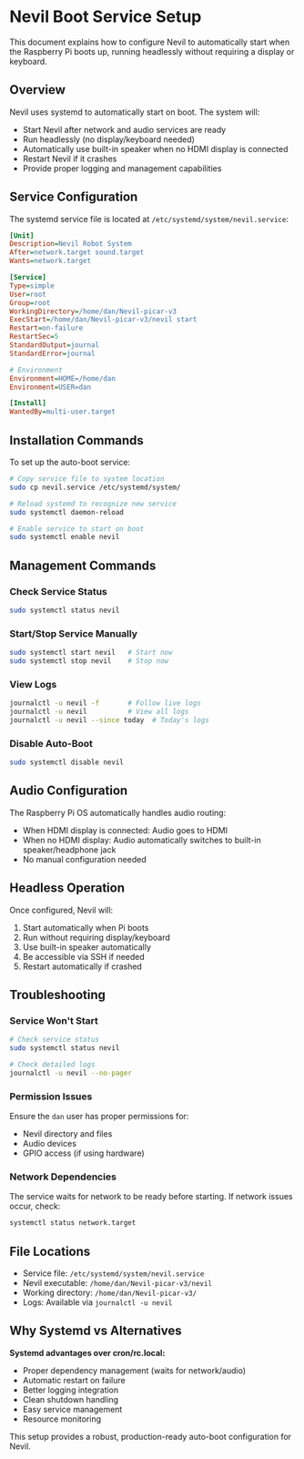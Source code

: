 # Nevil Boot Service Setup

This document explains how to configure Nevil to automatically start when the Raspberry Pi boots up, running headlessly without requiring a display or keyboard.

## Overview

Nevil uses systemd to automatically start on boot. The system will:
- Start Nevil after network and audio services are ready
- Run headlessly (no display/keyboard needed)
- Automatically use built-in speaker when no HDMI display is connected
- Restart Nevil if it crashes
- Provide proper logging and management capabilities

## Service Configuration

The systemd service file is located at `/etc/systemd/system/nevil.service`:

```ini
[Unit]
Description=Nevil Robot System
After=network.target sound.target
Wants=network.target

[Service]
Type=simple
User=root
Group=root
WorkingDirectory=/home/dan/Nevil-picar-v3
ExecStart=/home/dan/Nevil-picar-v3/nevil start
Restart=on-failure
RestartSec=5
StandardOutput=journal
StandardError=journal

# Environment
Environment=HOME=/home/dan
Environment=USER=dan

[Install]
WantedBy=multi-user.target
```

## Installation Commands

To set up the auto-boot service:

```bash
# Copy service file to system location
sudo cp nevil.service /etc/systemd/system/

# Reload systemd to recognize new service
sudo systemctl daemon-reload

# Enable service to start on boot
sudo systemctl enable nevil
```

## Management Commands

### Check Service Status
```bash
sudo systemctl status nevil
```

### Start/Stop Service Manually
```bash
sudo systemctl start nevil   # Start now
sudo systemctl stop nevil    # Stop now
```

### View Logs
```bash
journalctl -u nevil -f       # Follow live logs
journalctl -u nevil          # View all logs
journalctl -u nevil --since today  # Today's logs
```

### Disable Auto-Boot
```bash
sudo systemctl disable nevil
```

## Audio Configuration

The Raspberry Pi OS automatically handles audio routing:
- When HDMI display is connected: Audio goes to HDMI
- When no HDMI display: Audio automatically switches to built-in speaker/headphone jack
- No manual configuration needed

## Headless Operation

Once configured, Nevil will:
1. Start automatically when Pi boots
2. Run without requiring display/keyboard
3. Use built-in speaker automatically
4. Be accessible via SSH if needed
5. Restart automatically if crashed

## Troubleshooting

### Service Won't Start
```bash
# Check service status
sudo systemctl status nevil

# Check detailed logs
journalctl -u nevil --no-pager
```

### Permission Issues
Ensure the `dan` user has proper permissions for:
- Nevil directory and files
- Audio devices
- GPIO access (if using hardware)

### Network Dependencies
The service waits for network to be ready before starting. If network issues occur, check:
```bash
systemctl status network.target
```

## File Locations

- Service file: `/etc/systemd/system/nevil.service`
- Nevil executable: `/home/dan/Nevil-picar-v3/nevil`
- Working directory: `/home/dan/Nevil-picar-v3/`
- Logs: Available via `journalctl -u nevil`

## Why Systemd vs Alternatives

**Systemd advantages over cron/rc.local:**
- Proper dependency management (waits for network/audio)
- Automatic restart on failure
- Better logging integration
- Clean shutdown handling
- Easy service management
- Resource monitoring

This setup provides a robust, production-ready auto-boot configuration for Nevil.